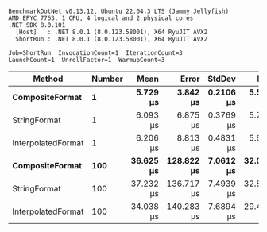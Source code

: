 ```

BenchmarkDotNet v0.13.12, Ubuntu 22.04.3 LTS (Jammy Jellyfish)
AMD EPYC 7763, 1 CPU, 4 logical and 2 physical cores
.NET SDK 8.0.101
  [Host]   : .NET 8.0.1 (8.0.123.58001), X64 RyuJIT AVX2
  ShortRun : .NET 8.0.1 (8.0.123.58001), X64 RyuJIT AVX2

Job=ShortRun  InvocationCount=1  IterationCount=3  
LaunchCount=1  UnrollFactor=1  WarmupCount=3  

```
| Method             | Number | Mean      | Error      | StdDev    | Min       | Max       | Allocated |
|------------------- |------- |----------:|-----------:|----------:|----------:|----------:|----------:|
| **CompositeFormat**    | **1**      |  **5.729 μs** |   **3.842 μs** | **0.2106 μs** |  **5.516 μs** |  **5.936 μs** |     **872 B** |
| StringFormat       | 1      |  6.093 μs |   6.875 μs | 0.3769 μs |  5.736 μs |  6.487 μs |     896 B |
| InterpolatedFormat | 1      |  6.206 μs |   8.813 μs | 0.4831 μs |  5.672 μs |  6.613 μs |     872 B |
| **CompositeFormat**    | **100**    | **36.625 μs** | **128.822 μs** | **7.0612 μs** | **32.010 μs** | **44.754 μs** |   **14336 B** |
| StringFormat       | 100    | 37.232 μs | 136.717 μs | 7.4939 μs | 32.821 μs | 45.885 μs |   16736 B |
| InterpolatedFormat | 100    | 34.038 μs | 140.283 μs | 7.6894 μs | 29.439 μs | 42.916 μs |   14336 B |

